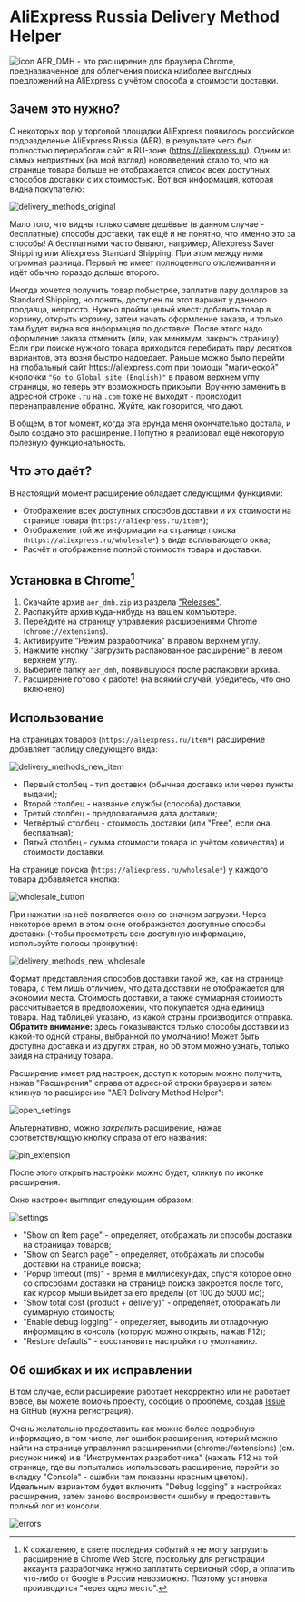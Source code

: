 ﻿# AliExpress Russia Delivery Method Helper

![icon](https://raw.githubusercontent.com/Trigger239/aer_dmh/master/assets/images/icon128.png)
AER_DMH - это расширение для браузера Chrome, предназначенное для облегчения поиска наиболее выгодных предложений на AliExpress с учётом способа и стоимости доставки.

## Зачем это нужно?

С некоторых пор у торговой площадки AliExpress появилось российское подразделение AliExpress Russia (AER), в результате чего был полностью переработан сайт в RU-зоне (https://aliexpress.ru). Одним из самых неприятных (на мой взгляд) нововведений стало то, что на странице товара больше не отображается список всех доступных способов доставки с их стоимостью. Вот вся информация, которая видна покупателю:

![delivery_methods_original](https://raw.githubusercontent.com/Trigger239/aer_dmh/master/assets/images/delivery_methods_original.png)

Мало того, что видны только самые дешёвые (в данном случае - бесплатные) способы доставки, так ещё и не понятно, что именно это за способы! А бесплатными часто бывают, например, Aliexpress Saver Shipping или Aliexpress Standard Shipping. При этом между ними огромная разница. Первый не имеет полноценного отслеживания и идёт обычно гораздо дольше второго. 

Иногда хочется получить товар побыстрее, заплатив пару долларов за Standard Shipping, но понять, доступен ли этот вариант у данного продавца, непросто. Нужно пройти целый квест: добавить товар в корзину, открыть корзину, затем начать оформление заказа, и только там будет видна вся информация по доставке. После этого надо оформление заказа отменить (или, как минимум, закрыть страницу). Если при поиске нужного товара приходится перебирать пару десятков вариантов, эта возня быстро надоедает. Раньше можно было перейти на глобальный сайт https://aliexpress.com при помощи "магической" кнопочки `"Go to Global site (English)"` в правом верхнем углу страницы, но теперь эту возможность прикрыли. Вручную заменить в адресной строке `.ru` на `.com` тоже не выходит - происходит перенаправление обратно. Жуйте, как говорится, что дают.

В общем, в тот момент, когда эта ерунда меня окончательно достала, и было создано это расширение. Попутно я реализовал ещё некоторую полезную функциональность.

## Что это даёт?

В настоящий момент расширение обладает следующими функциями:
* Отображение всех доступных способов доставки и их стоимости на странице товара (`https://aliexpress.ru/item*`);
* Отображение той же информации на странице поиска (`https://aliexpress.ru/wholesale*`) в виде всплывающего окна;
* Расчёт и отображение полной стоимости товара и доставки.

## Установка в Chrome[^1]

1. Скачайте архив `aer_dmh.zip` из раздела ["Releases"](https://github.com/Trigger239/aer_dmh/releases).
2. Распакуйте архив куда-нибудь на вашем компьютере.
3. Перейдите на страницу управления расширениями Chrome (`chrome://extensions`).
4. Активируйте "Режим разработчика" в правом верхнем углу.
4. Нажмите кнопку "Загрузить распакованное расширение" в левом верхнем углу.
5. Выберите папку `aer_dmh`, появившуюся после распаковки архива.
6. Расширение готово к работе! (на всякий случай, убедитесь, что оно включено)

[^1]: К сожалению, в свете последних событий я не могу загрузить расширение в Chrome Web Store, поскольку для регистрации аккаунта разработчика нужно заплатить сервисный сбор, а оплатить что-либо от Google в России невозможно. Поэтому установка производится "через одно место".

## Использование

На страницах товаров (`https://aliexpress.ru/item*`) расширение добавляет таблицу следующего вида:

![delivery_methods_new_item](https://raw.githubusercontent.com/Trigger239/aer_dmh/master/assets/images/delivery_methods_new_item.png)

* Первый столбец - тип доставки (обычная доставка или через пункты выдачи);
* Второй столбец - название службы (способа) доставки;
* Третий столбец - предполагаемая дата доставки;
* Четвёртый столбец - стоимость доставки (или "Free", если она бесплатная);
* Пятый столбец - сумма стоимости товара (с учётом количества) и стоимости доставки.

На странице поиска (`https://aliexpress.ru/wholesale*`) у каждого товара добавляется кнопка:

![wholesale_button](https://raw.githubusercontent.com/Trigger239/aer_dmh/master/assets/images/wholesale_button.png)

При нажатии на неё появляется окно со значком загрузки. Через некоторое время в этом окне отображаются доступные способы доставки (чтобы просмотреть всю доступную информацию, используйте полосы прокрутки):

![delivery_methods_new_wholesale](https://raw.githubusercontent.com/Trigger239/aer_dmh/master/assets/images/delivery_methods_new_wholesale.png)

Формат представления способов доставки такой же, как на странице товара, с тем лишь отличием, что дата доставки не отображается для экономии места. Стоимость доставки, а также суммарная стоимость рассчитывается в предположении, что покупается одна единица товара. Над таблицей указано, из какой страны производится отправка. __Обратите внимание:__ здесь показываются только способы доставки из какой-то одной страны, выбранной по умолчанию! Может быть доступна доставка и из других стран, но об этом можно узнать, только зайдя на страницу товара.

Расширение имеет ряд настроек, доступ к которым можно получить, нажав "Расширения" справа от адресной строки браузера и затем кликнув по расширению "AER Delivery Method Helper":

![open_settings](https://raw.githubusercontent.com/Trigger239/aer_dmh/master/assets/images/open_settings.png)

Альтернативно, можно _закрепить_ расширение, нажав соответствующую кнопку справа от его названия:

![pin_extension](https://raw.githubusercontent.com/Trigger239/aer_dmh/master/assets/images/pin_extension.png)

После этого открыть настройки можно будет, кликнув по иконке расширения.

Окно настроек выглядит следующим образом:

![settings](https://raw.githubusercontent.com/Trigger239/aer_dmh/master/assets/images/settings.png)

* "Show on Item page" - определяет, отображать ли способы доставки на страницах товаров;
* "Show on Search page" - определяет, отображать ли способы доставки на странице поиска;
* "Popup timeout (ms)" - время в миллисекундах, спустя которое окно со способами доставки на странице поиска закроется после того, как курсор мыши выйдет за его пределы (от 100 до 5000 мс);
* "Show total cost (product + delivery)" - определяет, отображать ли суммарную стоимость;
* "Enable debug logging" - определяет, выводить ли отладочную информацию в консоль (которую можно открыть, нажав F12);
* "Restore defaults" - восстановить настройки по умолчанию.

## Об ошибках и их исправлении

В том случае, если расширение работает некорректно или не работает вовсе, вы можете помочь проекту, сообщив о проблеме, создав [Issue](https://github.com/Trigger239/aer_dmh/issues/new) на GitHub (нужна регистрация).

Очень желательно предоставить как можно более подробную информацию, в том числе, лог ошибок расширения, который можно найти на странице управления расширениями (chrome://extensions) (см. рисунок ниже) и в "Инструментах разработчика" (нажать F12 на той странице, где вы попытались использовать расширение, перейти во вкладку "Console" - ошибки там показаны красным цветом). Идеальным вариантом будет включить "Debug logging" в настройках расширения, затем заново воспроизвести ошибку и предоставить полный лог из консоли.

![errors](https://raw.githubusercontent.com/Trigger239/aer_dmh/master/assets/images/errors.png)
